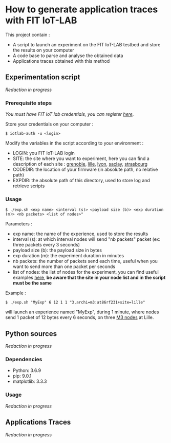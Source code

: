 # How to generate application traces with FIT IoT-LAB 

This project contain :
* A script to launch an experiment on the FIT IoT-LAB testbed and store the results on your computer
* A code base to parse and analyse the obtained data
* Applications traces obtained with this method

## Experimentation script

*Redaction in progress*

### Prerequisite steps

*You must have FIT IoT lab credentials, you can register [here](https://www.iot-lab.info/testbed/signup).*

Store your credentials on your computer :
```
$ iotlab-auth -u <login>
```

Modify the variables in the script according to your environment :
* LOGIN: you FIT IoT-LAB login
* SITE: the site where you want to experiment, here you can find a description of each site : [grenoble](https://www.iot-lab.info/docs/deployment/grenoble/), [lille](https://www.iot-lab.info/docs/deployment/lille/), [lyon](https://www.iot-lab.info/docs/deployment/grenoble/), [saclay](https://www.iot-lab.info/docs/deployment/saclay/), [strasbourg](https://www.iot-lab.info/docs/deployment/saclay/)
* CODEDIR: the location of your firmware (in absolute path, no relative path)
* EXPDIR: the absolute path of this directory, used to store log and retrieve scripts 

### Usage 

```
$ ./exp.sh <exp name> <interval (s)> <payload size (b)> <exp duration (m)> <nb packets> <list of nodes>"
```

Parameters :
* exp name: the name of the experience, used to store the results
* interval (s): at which interval nodes will send "nb packets" packet (ex: three packets every 3 seconds)
* payload size (b): the payload size in bytes
* exp duration (m): the experiment duration in minutes
* nb packets: the number of packets send each time, useful when you want to send more than one packet per seconds
* list of nodes: the list of nodes for the experiment, you can find useful examples [here](https://www.iot-lab.info/docs/tools/cli/#experiment-command), **be aware that the site in your node list and in the script must be the same**

Example : 

```
$ ./exp.sh "MyExp" 6 12 1 1 "3,archi=m3:at86rf231+site=lille"
```
will launch an experience named "MyExp", during 1 minute, where nodes send 1 packet of 12 bytes every 6 seconds, on three [M3 nodes](https://www.iot-lab.info/docs/boards/iot-lab-m3/) at Lille.

## Python sources

*Redaction in progress*

### Dependencies
* Python: 3.6.9
* pip: 9.0.1 
* matplotlib: 3.3.3

### Usage 

*Redaction in progress*

## Applications Traces 

*Redaction in progress*
